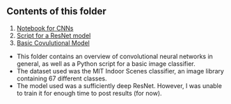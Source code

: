 ## Contents of this folder
1. [Notebook for CNNs](https://github.com/dj-dg/Analytics-Coords/blob/main/CNN/CNN%20Notebook.ipynb)
2. [Script for a ResNet model](https://github.com/dj-dg/Analytics-Coords/blob/main/CNN/MIT%20Indoor%20Classifier.py)
3. [Basic Covulutional Model](https://github.com/wigglytuff-tu/Analytics-Coords/blob/main/CNN/BasicConvnetmodel.ipynb)
* This folder contains an overview of convolutional neural networks in general, as well as a Python script for a basic image classifier.<br>
* The dataset used was the MIT Indoor Scenes classifier, an image library containing 67 different classes.<br>
* The model used was a sufficiently deep ResNet. However, I was unable to train it for enough time to post results (for now).<br>
